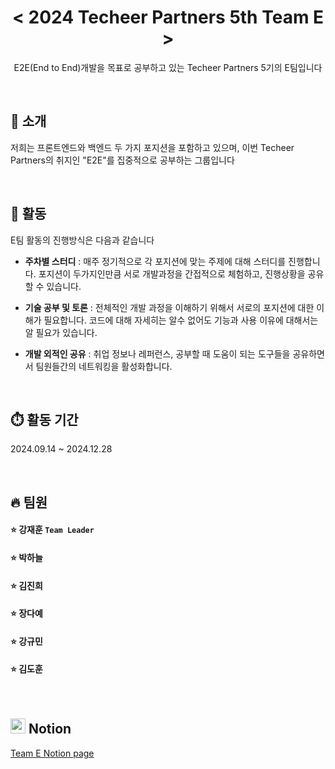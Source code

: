 <h1 align="center"><  2024 Techeer Partners 5th Team E  ></h1>

<p align="center">E2E(End to End)개발을 목표로 공부하고 있는 Techeer Partners 5기의 E팀입니다</p>

<br/>

## 👾 소개

저희는 프론트엔드와 백엔드 두 가지 포지션을 포함하고 있으며, 이번 Techeer Partners의 취지인 "E2E"를 집중적으로 공부하는 그룹입니다

<br/>

## 📍 활동

E팀 활동의 진행방식은 다음과 같습니다

- **주차별 스터디** : 매주 정기적으로 각 포지션에 맞는 주제에 대해 스터디를 진행합니다. 포지션이 두가지인만큼 서로 개발과정을 간접적으로 체험하고, 진행상황을 공유할 수 있습니다.

- **기술 공부 및 토론** : 전체적인 개발 과정을 이해하기 위해서 서로의 포지션에 대한 이해가 필요합니다. 코드에 대해 자세히는 알수 없어도 기능과 사용 이유에 대해서는 알 필요가 있습니다.

- **개발 외적인 공유** : 취업 정보나 레퍼런스, 공부할 때 도움이 되는 도구들을 공유하면서 팀원들간의 네트워킹을 활성화합니다.

<br/>

## ⏱️ 활동 기간

2024.09.14 ~ 2024.12.28

<br/>

## 🔥 팀원

#### ⭐️ 강재훈 `Team Leader` <br/>
#### ⭐️ 박하늘 <br/>
#### ⭐️ 김진희 <br/>
#### ⭐️ 장다예 <br/>
#### ⭐️ 강규민 <br/>
#### ⭐️ 김도훈 <br/>

<br/>

## <img src ="https://noticon-static.tammolo.com/dgggcrkxq/image/upload/v1570106347/noticon/hx52ypkqqdzjdvd8iaid.svg" width="24" height="24" /> Notion

[Team E Notion page](https://www.notion.so/2024-Techeer-Partners-5th-Team-E-102f795757c680e7b454f2295be6c5bf?pvs=4)
